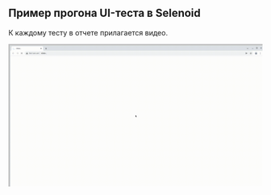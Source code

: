 ## Пример прогона UI-теста в Selenoid
К каждому тесту в отчете прилагается видео.
<p align="center">
  <img src="images/video/Video.gif">
</p>

